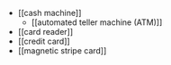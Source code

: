 - [[cash machine]]
    - [[automated teller machine (ATM)]]
- [[card reader]]
- [[credit card]]
- [[magnetic stripe card]]
